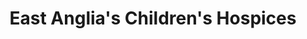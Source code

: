 ---
title: "East Anglia's Children's Hospices"
url: /cambridge/east-anglias-childrens-hospices-cherry-hinton-road/
shop: charity
---